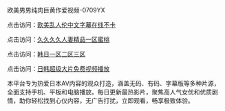欧美男男纯肉巨黄作爱视频-0709YX

点击访问：<a href="https://heiliaoxqkkct.pages.dev">欧美乱人伦中文字幕在线不卡</a>

点击访问：<a href="https://heiliaoxwd5i8.pages.dev">久久久久人妻精品一区蜜桃</a>

点击访问：<a href="https://heiliaowt0d7p.pages.dev">韩日一区二区三区</a>

点击访问：<a href="https://heiliaoga6s9v.pages.dev">日韩超级大片免费视频播放</a>

本平台专为热爱日本AV内容的观众打造，涵盖无码、有码、字幕版等多种片源，全面支持手机、平板和电脑播放。每日更新最热影片，聚焦高人气女优和优质剧情，助你轻松找到心仪内容，无广告打扰，立即观看，畅享极致体验。

<span style="display:none;">[Canonical link](https://github.com/tam20250709/so43）</span>
